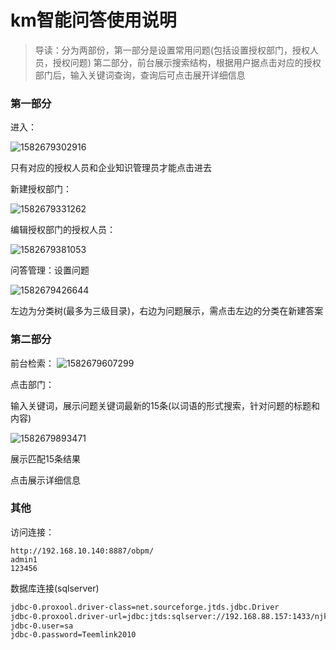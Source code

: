# km智能问答使用说明

> 导读：分为两部份，第一部分是设置常用问题(包括设置授权部门，授权人员，授权问题)
> 第二部分，前台展示搜索结构，根据用户据点击对应的授权部门后，输入关键词查询，查询后可点击展开详细信息

### 第一部分

进入：

![1582679302916](C:\Users\skycai\AppData\Roaming\Typora\typora-user-images\1582679302916.png)

只有对应的授权人员和企业知识管理员才能点击进去



新建授权部门：

![1582679331262](C:\Users\skycai\AppData\Roaming\Typora\typora-user-images\1582679331262.png)

编辑授权部门的授权人员：

![1582679381053](C:\Users\skycai\AppData\Roaming\Typora\typora-user-images\1582679381053.png)

问答管理：设置问题

![1582679426644](C:\Users\skycai\AppData\Roaming\Typora\typora-user-images\1582679426644.png)

左边为分类树(最多为三级目录)，右边为问题展示，需点击左边的分类在新建答案

### 第二部分

前台检索：
![1582679607299](C:\Users\skycai\AppData\Roaming\Typora\typora-user-images\1582679607299.png)

点击部门：

输入关键词，展示问题关键词最新的15条(以词语的形式搜索，针对问题的标题和内容)

![1582679893471](C:\Users\skycai\AppData\Roaming\Typora\typora-user-images\1582679893471.png)

展示匹配15条结果

点击展示详细信息





### 其他

访问连接：

```
http://192.168.10.140:8887/obpm/
admin1
123456
```

数据库连接(sqlserver)

```xml
jdbc-0.proxool.driver-class=net.sourceforge.jtds.jdbc.Driver
jdbc-0.proxool.driver-url=jdbc:jtds:sqlserver://192.168.88.157:1433/njkm
jdbc-0.user=sa
jdbc-0.password=Teemlink2010
```

